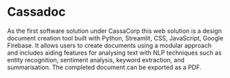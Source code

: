 # Cassadoc
As the first software solution under CassaCorp this web solution is a design document creation tool built with Python, Streamlit, CSS, JavaScript, Google Firebase. It allows users to create documents using a modular approach and includes aiding features for analysing text with NLP techniques such as entity recognition, sentiment analysis, keyword extraction, and summarisation. The completed document can be exported as a PDF.
